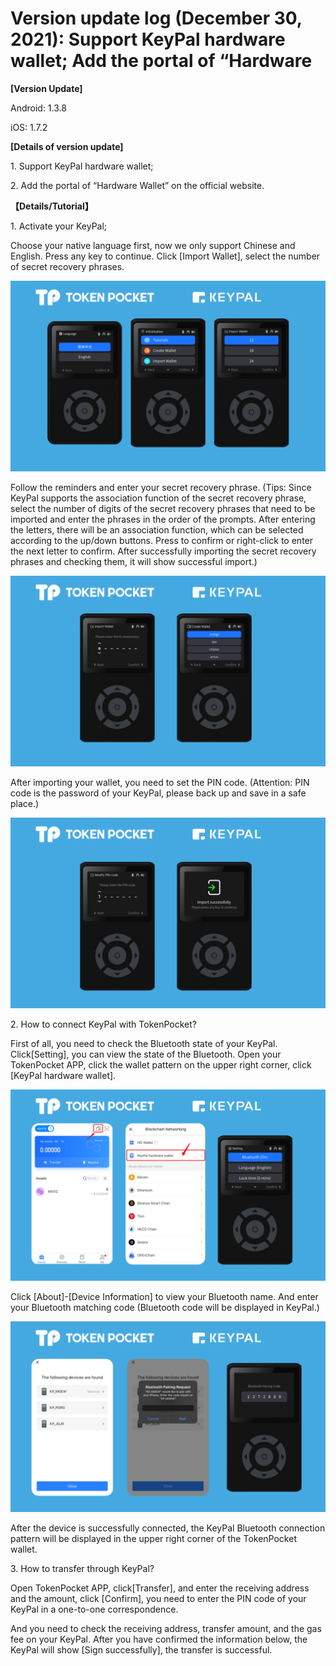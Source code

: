 # Version update log (December 30, 2021): Support KeyPal hardware wallet; Add the portal of “Hardware

**\[Version Update]**

Android: 1.3.8

iOS: 1.7.2

**\[Details of version update]**

1\. Support KeyPal hardware wallet;

2\. Add the portal of “Hardware Wallet” on the official website.

**【Details/Tutorial】**

1\. Activate your KeyPal;

Choose your native language first, now we only support Chinese and English. Press any key to continue. Click \[Import Wallet], select the number of secret recovery phrases.

![](<../../.gitbook/assets/image (40).png>)

Follow the reminders and enter your secret recovery phrase. (Tips: Since KeyPal supports the association function of the secret recovery phrase, select the number of digits of the secret recovery phrases that need to be imported and enter the phrases in the order of the prompts. After entering the letters, there will be an association function, which can be selected according to the up/down buttons. Press to confirm or right-click to enter the next letter to confirm. After successfully importing the secret recovery phrases and checking them, it will show successful import.)

![](<../../.gitbook/assets/image (48).png>)

After importing your wallet, you need to set the PIN code. (Attention: PIN code is the password of your KeyPal, please back up and save in a safe place.)

![](<../../.gitbook/assets/image (44).png>)

2\. How to connect KeyPal with TokenPocket?

First of all, you need to check the Bluetooth state of your KeyPal. Click\[Setting], you can view the state of the Bluetooth. Open your TokenPocket APP, click the wallet pattern on the upper right corner, click \[KeyPal hardware wallet].

![](../../.gitbook/assets/100.png)

Click \[About]-\[Device Information] to view your Bluetooth name. And enter your Bluetooth matching code (Bluetooth code will be displayed in KeyPal.)

![](<../../.gitbook/assets/image (45).png>)

After the device is successfully connected, the KeyPal Bluetooth connection pattern will be displayed in the upper right corner of the TokenPocket wallet.



3\. How to transfer through KeyPal?

Open TokenPocket APP, click\[Transfer], and enter the receiving address and the amount, click \[Confirm], you need to enter the PIN code of your KeyPal in a one-to-one correspondence.



And you need to check the receiving address, transfer amount, and the gas fee on your KeyPal. After you have confirmed the information below, the KeyPal will show \[Sign successfully], the transfer is successful.

